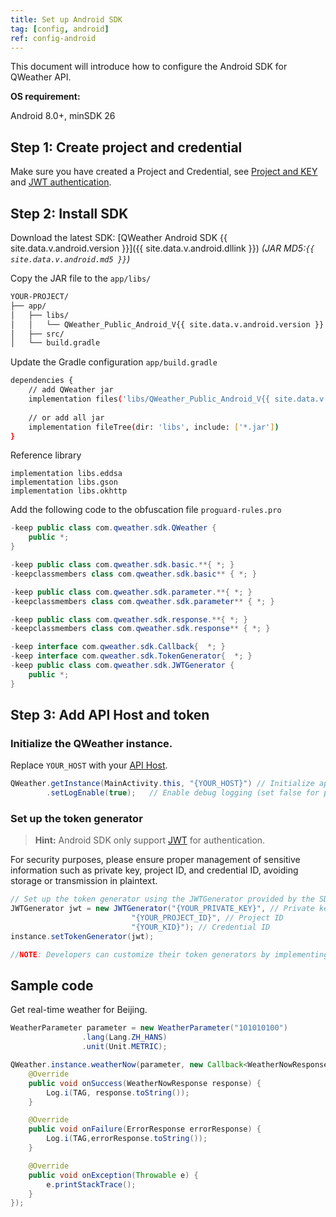 ```yaml
---
title: Set up Android SDK
tag: [config, android]
ref: config-android
---
```


This document will introduce how to configure the Android SDK for QWeather API.

**OS requirement:**

Android 8.0+, minSDK 26

## Step 1: Create project and credential

Make sure you have created a Project and Credential, see [Project and KEY](/en/docs/configuration/project-and-key/) and [JWT authentication](/en/docs/configuration/authentication/#json-web-token).

## Step 2: Install SDK

Download the latest SDK: [QWeather Android SDK {{ site.data.v.android.version }}]({{ site.data.v.android.dllink }}) *(JAR MD5:`{{ site.data.v.android.md5 }}`)*

Copy the JAR file to the `app/libs/`

```bash
YOUR-PROJECT/
├── app/
│   ├── libs/
│   │   └── QWeather_Public_Android_V{{ site.data.v.android.version }}.jar
│   ├── src/
│   └── build.gradle
```

Update the Gradle configuration `app/build.gradle`

```bash
dependencies {
    // add QWeather jar
    implementation files('libs/QWeather_Public_Android_V{{ site.data.v.android.version }}.jar')
    
    // or add all jar
    implementation fileTree(dir: 'libs', include: ['*.jar'])
}
```

Reference library

```
implementation libs.eddsa
implementation libs.gson
implementation libs.okhttp
```

Add the following code to the obfuscation file `proguard-rules.pro`

```java
-keep public class com.qweather.sdk.QWeather {
    public *;
}

-keep public class com.qweather.sdk.basic.**{ *; }
-keepclassmembers class com.qweather.sdk.basic** { *; }

-keep public class com.qweather.sdk.parameter.**{ *; }
-keepclassmembers class com.qweather.sdk.parameter** { *; }

-keep public class com.qweather.sdk.response.**{ *; }
-keepclassmembers class com.qweather.sdk.response** { *; }

-keep interface com.qweather.sdk.Callback{  *; }
-keep interface com.qweather.sdk.TokenGenerator{  *; }
-keep public class com.qweather.sdk.JWTGenerator {
    public *;
}
```

## Step 3: Add API Host and token

### Initialize the QWeather instance.

Replace `YOUR_HOST` with your [API Host](/docs/configuration/api-host/).

```java
QWeather.getInstance(MainActivity.this, "{YOUR_HOST}") // Initialize api host
        .setLogEnable(true);   // Enable debug logging (set false for production environments)
```
 
### Set up the token generator

> **Hint:** Android SDK only support [JWT](/docs/configuration/authentication/#json-web-token) for authentication.

For security purposes, please ensure proper management of sensitive information such as private key, project ID, and credential ID, avoiding storage or transmission in plaintext.

```java
// Set up the token generator using the JWTGenerator provided by the SDK, which implements the TokenGenerator interface.
JWTGenerator jwt = new JWTGenerator("{YOUR_PRIVATE_KEY}", // Private key
                           "{YOUR_PROJECT_ID}", // Project ID
                           "{YOUR_KID}"); // Credential ID
instance.setTokenGenerator(jwt);

//NOTE: Developers can customize their token generators by implementing the TokenGenerator interface. 
```

## Sample code

Get real-time weather for Beijing.

```java
WeatherParameter parameter = new WeatherParameter("101010100")
                .lang(Lang.ZH_HANS)
                .unit(Unit.METRIC);

QWeather.instance.weatherNow(parameter, new Callback<WeatherNowResponse>() {
    @Override
    public void onSuccess(WeatherNowResponse response) {
        Log.i(TAG, response.toString());
    }

    @Override
    public void onFailure(ErrorResponse errorResponse) {
        Log.i(TAG,errorResponse.toString());
    }

    @Override
    public void onException(Throwable e) {
        e.printStackTrace();
    }
});
```
